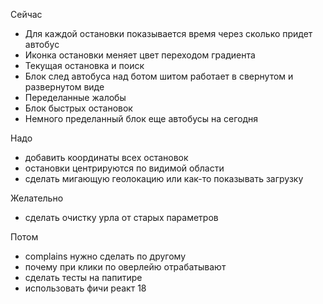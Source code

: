 Сейчас
- Для каждой остановки показывается время через сколько придет автобус
- Иконка остановки меняет цвет переходом градиента 
- Текущая остановка и поиск
- Блок след автобуса над ботом шитом работает в свернутом и развернутом виде
- Переделанные жалобы
- Блок быстрых остановок
- Немного пределанный блок еще автобусы на сегодня

Надо
- добавить координаты всех остановок
- остановки центрируются по видимой области 
- сделать мигающую геолокацию или как-то показывать загрузку 

Желательно
- сделать очистку урла от старых параметров

Потом
- complains нужно сделать по другому
- почему при клики по оверлейю отрабатывают
- сделать тесты на папитире
- использовать фичи реакт 18
